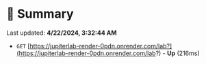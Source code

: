 # 📖 Summary
Last updated: **4/22/2024, 3:32:44 AM**

- `GET` [https://jupiterlab-render-0pdn.onrender.com/lab?](https://jupiterlab-render-0pdn.onrender.com/lab?) - **Up** (216ms)

